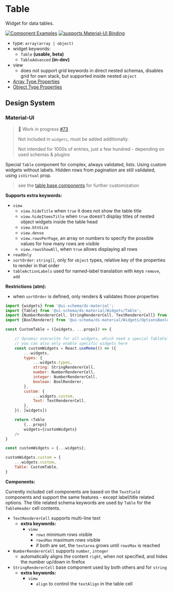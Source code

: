 # Table

Widget for data tables.

[![Component Examples](https://img.shields.io/badge/Examples-green?labelColor=1d3d39&color=1a6754&logoColor=ffffff&style=flat-square)](#demo-ui-generator) [![supports Material-UI Binding](https://img.shields.io/badge/Material-green?labelColor=1a237e&color=0d47a1&logoColor=ffffff&style=flat-square&logo=mui)](#material-ui)

- type: `array(array | object)`
- widget keywords:
    - `Table` **(usable, beta)**
    - `TableAdvanced` **(in-dev)**
- view
    - does not support grid keywords in direct nested schemas, disables grid for own stack, but supported inside nested `object`
- [Array Type Properties](/docs/schema#type-array)
- [Object Type Properties](/docs/schema#type-object)

## Design System

### Material-UI

> 🚧 Work in progress [#73](https://github.com/ui-schema/ui-schema/issues/73)
>
> Not included in `widgets`, must be added additionally.
>
> Not intended for 1000s of entries, just a few hundred - depending on used schemas & plugins

Special `Table` component for complex, always validated, lists. Using custom widgets without labels. Hidden rows from pagination are still validated, using `isVirtual` prop.

> see the [table base components](/docs/ds-material/Table) for further customization

**Supports extra keywords:**

- `view`
    - `view.hideTitle` when `true` it does not show the table title
    - `view.hideItemsTitle` when `true` doesn't display titles of nested object widgets inside the table head
    - `view.btnSize`
    - `view.dense`
    - `view.rowsPerPage`, an array on numbers to specify the possible values for how many rows are visible
    - `view.rowsShowAll`, when `true` allows displaying all rows
- `readOnly`
- `sortOrder`: `string[]`, only for `object` types, relative key of the properties to render in that order
- `tableActionLabels` used for named-label translation with keys `remove`, `add`

**Restrictions (atm):**

- when `sortOrder` is defined, only renders & validates those properties

```js
import {widgets} from '@ui-schema/ds-material';
import {Table} from '@ui-schema/ds-material/Widgets/Table';
import {NumberRendererCell, StringRendererCell, TextRendererCell} from '@ui-schema/ds-material/Widgets/TextFieldCell';
import {BoolRenderer} from '@ui-schema/ds-material/Widgets/OptionsBoolean';

const CustomTable = ({widgets, ...props}) => {

    // dynamic overwrite for all widgets, which need a special TableCell formatting
    // you can also only enable specific widgets here
    const customWidgets = React.useMemo(() => ({
        ...widgets,
        types: {
            ...widgets.types,
            string: StringRendererCell,
            number: NumberRendererCell,
            integer: NumberRendererCell,
            boolean: BoolRenderer,
        },
        custom: {
            ...widgets.custom,
            Text: TextRendererCell,
        },
    }), [widgets])

    return <Table
        {...props}
        widgets={customWidgets}
    />
}

const customWidgets = {...widgets};

customWidgets.custom = {
    ...widgets.custom,
    Table: CustomTable,
}
```

**Components:**

Currently included cell components are based on the `TextField` components and support the same features - except label/title related options. The title related schema keywords are used by `Table` for the `TableHeader` cell contents.

- `TextRendererCell` supports multi-line text
    - **extra keywords:**
        - `view`
            - `rows` minimum rows visible
            - `rowsMax` maximum rows visible
            - if both are set, the `textarea` grows until `rowsMax` is reached
- `NumberRendererCell` supports `number`, `integer`
    - automatically aligns the content `right`, when not specified, and hides the number up/down in firefox
- `StringRendererCell` base component used by both others and for `string`
    - **extra keywords:**
        - `view`
            - `align` to control the `textAlign` in the table cell
